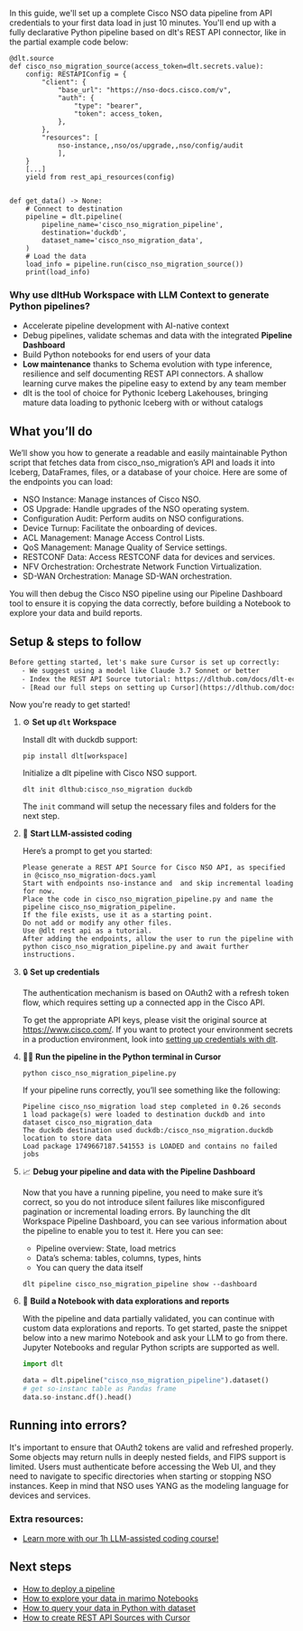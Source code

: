 In this guide, we'll set up a complete Cisco NSO data pipeline from API credentials to your first data load in just 10 minutes. You'll end up with a fully declarative Python pipeline based on dlt's REST API connector, like in the partial example code below:

```python-outcome
@dlt.source
def cisco_nso_migration_source(access_token=dlt.secrets.value):
    config: RESTAPIConfig = {
        "client": {
            "base_url": "https://nso-docs.cisco.com/v",
            "auth": {
                "type": "bearer",
                "token": access_token,
            },
        },
        "resources": [
            nso-instance,,nso/os/upgrade,,nso/config/audit
            ],
    }
    [...]
    yield from rest_api_resources(config)


def get_data() -> None:
    # Connect to destination
    pipeline = dlt.pipeline(
        pipeline_name='cisco_nso_migration_pipeline',
        destination='duckdb',
        dataset_name='cisco_nso_migration_data', 
    )
    # Load the data
    load_info = pipeline.run(cisco_nso_migration_source())
    print(load_info) 
```

### Why use dltHub Workspace with LLM Context to generate Python pipelines?

- Accelerate pipeline development with AI-native context
- Debug pipelines, validate schemas and data with the integrated **Pipeline Dashboard**
- Build Python notebooks for end users of your data
- **Low maintenance** thanks to Schema evolution with type inference, resilience and self documenting REST API connectors. A shallow learning curve makes the pipeline easy to extend by any team member
- dlt is the tool of choice for Pythonic Iceberg Lakehouses, bringing mature data loading to pythonic Iceberg with or without catalogs

## What you’ll do

We’ll show you how to generate a readable and easily maintainable Python script that fetches data from cisco_nso_migration’s API and loads it into Iceberg, DataFrames, files, or a database of your choice. Here are some of the endpoints you can load:

- NSO Instance: Manage instances of Cisco NSO.
- OS Upgrade: Handle upgrades of the NSO operating system.
- Configuration Audit: Perform audits on NSO configurations.
- Device Turnup: Facilitate the onboarding of devices.
- ACL Management: Manage Access Control Lists.
- QoS Management: Manage Quality of Service settings.
- RESTCONF Data: Access RESTCONF data for devices and services.
- NFV Orchestration: Orchestrate Network Function Virtualization.
- SD-WAN Orchestration: Manage SD-WAN orchestration.

You will then debug the Cisco NSO pipeline using our Pipeline Dashboard tool to ensure it is copying the data correctly, before building a Notebook to explore your data and build reports.

## Setup & steps to follow

```default
Before getting started, let's make sure Cursor is set up correctly:
   - We suggest using a model like Claude 3.7 Sonnet or better
   - Index the REST API Source tutorial: https://dlthub.com/docs/dlt-ecosystem/verified-sources/rest_api/ and add it to context as **@dlt rest api**
   - [Read our full steps on setting up Cursor](https://dlthub.com/docs/dlt-ecosystem/llm-tooling/cursor-restapi#23-configuring-cursor-with-documentation)
```

Now you're ready to get started!

1. ⚙️ **Set up `dlt` Workspace**
    
    Install dlt with duckdb support:
    ```shell
    pip install dlt[workspace]
    ```

    Initialize a dlt pipeline with Cisco NSO support.
    ```shell
    dlt init dlthub:cisco_nso_migration duckdb
    ```

    The `init` command will setup the necessary files and folders for the next step.
    
2. 🤠 **Start LLM-assisted coding**
    
    Here’s a prompt to get you started:
    
    ```prompt
    Please generate a REST API Source for Cisco NSO API, as specified in @cisco_nso_migration-docs.yaml 
    Start with endpoints nso-instance and  and skip incremental loading for now. 
    Place the code in cisco_nso_migration_pipeline.py and name the pipeline cisco_nso_migration_pipeline. 
    If the file exists, use it as a starting point. 
    Do not add or modify any other files. 
    Use @dlt rest api as a tutorial. 
    After adding the endpoints, allow the user to run the pipeline with python cisco_nso_migration_pipeline.py and await further instructions.
    ```

    
3. 🔒 **Set up credentials** 
    
    The authentication mechanism is based on OAuth2 with a refresh token flow, which requires setting up a connected app in the Cisco API.
    
    To get the appropriate API keys, please visit the original source at https://www.cisco.com/.
    If you want to protect your environment secrets in a production environment, look into [setting up credentials with dlt](https://dlthub.com/docs/walkthroughs/add_credentials).
    
4. 🏃‍♀️ **Run the pipeline in the Python terminal in Cursor**
    
    ```shell
    python cisco_nso_migration_pipeline.py
    ```
    
    If your pipeline runs correctly, you’ll see something like the following:
    
    ```shell
    Pipeline cisco_nso_migration load step completed in 0.26 seconds
    1 load package(s) were loaded to destination duckdb and into dataset cisco_nso_migration_data
    The duckdb destination used duckdb:/cisco_nso_migration.duckdb location to store data
    Load package 1749667187.541553 is LOADED and contains no failed jobs
    ```
    
5. 📈 **Debug your pipeline and data with the Pipeline Dashboard**

    Now that you have a running pipeline, you need to make sure it’s correct, so you do not introduce silent failures like misconfigured pagination or incremental loading errors. By launching the dlt Workspace Pipeline Dashboard, you can see various information about the pipeline to enable you to test it. Here you can see:
    - Pipeline overview: State, load metrics
    - Data’s schema: tables, columns, types, hints
    - You can query the data itself
    
    ```shell
    dlt pipeline cisco_nso_migration_pipeline show --dashboard
    ```
    
6. 🐍 **Build a Notebook with data explorations and reports**

    With the pipeline and data partially validated, you can continue with custom data explorations and reports. To get started, paste the snippet below into a new marimo Notebook and ask your LLM to go from there. Jupyter Notebooks and regular Python scripts are supported as well.

    
    ```python
    import dlt

   data = dlt.pipeline("cisco_nso_migration_pipeline").dataset()
   # get so-instanc table as Pandas frame
   data.so-instanc.df().head()
    ```

## Running into errors?

It's important to ensure that OAuth2 tokens are valid and refreshed properly. Some objects may return nulls in deeply nested fields, and FIPS support is limited. Users must authenticate before accessing the Web UI, and they need to navigate to specific directories when starting or stopping NSO instances. Keep in mind that NSO uses YANG as the modeling language for devices and services.

### Extra resources:

- [Learn more with our 1h LLM-assisted coding course!](https://www.youtube.com/watch?v=GGid70rnJuM)

## Next steps

- [How to deploy a pipeline](https://dlthub.com/docs/walkthroughs/deploy-a-pipeline)
- [How to explore your data in marimo Notebooks](https://dlthub.com/docs/general-usage/dataset-access/marimo)
- [How to query your data in Python with dataset](https://dlthub.com/docs/general-usage/dataset-access/dataset)
- [How to create REST API Sources with Cursor](https://dlthub.com/docs/dlt-ecosystem/llm-tooling/cursor-restapi)